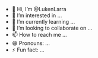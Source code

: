 - 👋 Hi, I’m @LukenLarra
- 👀 I’m interested in ...
- 🌱 I’m currently learning ...
- 💞️ I’m looking to collaborate on ...
- 📫 How to reach me ...
- 😄 Pronouns: ...
- ⚡ Fun fact: ...

<!---
LukenLarra/LukenLarra is a ✨ special ✨ repository because its `README.md` (this file) appears on your GitHub profile.
You can click the Preview link to take a look at your changes.
--->
